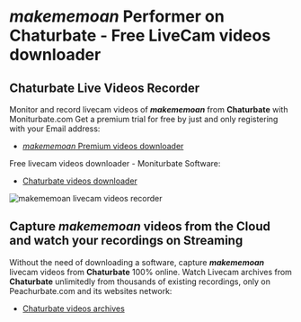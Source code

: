 # _makememoan_ Performer on Chaturbate - Free LiveCam videos downloader

## Chaturbate Live Videos Recorder

Monitor and record livecam videos of **_makememoan_** from **Chaturbate** with Moniturbate.com
Get a premium trial for free by just and only registering with your Email address:
* [_makememoan_ Premium videos downloader](https://moniturbate.com/request-demo-licence-key.html)

Free livecam videos downloader - Moniturbate Software:
* [Chaturbate videos downloader](https://moniturbate.com/moniturbate-download-software.html)

![_makememoan_ livecam videos recorder](https://peachurnet.com/templates/moniturbate-software.png)


## Capture _makememoan_ videos from the Cloud and watch your recordings on Streaming

Without the need of downloading a software, capture **_makememoan_** livecam videos from **Chaturbate** 100% online.
Watch Livecam archives from **Chaturbate** unlimitedly from thousands of existing recordings, only on Peachurbate.com and its websites network:
* [Chaturbate videos archives](https://peachurnet.com/)